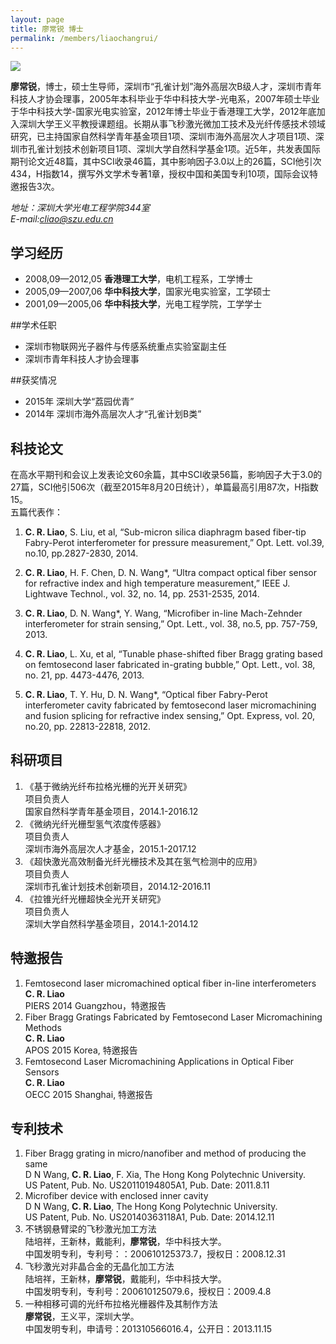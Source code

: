 ```yaml
---
layout: page
title: 廖常锐 博士
permalink: /members/liaochangrui/
---
```


<a href="{{ site.baseurl }}/members/liaochangrui/">
<img class="member-avatar" src="{{ site.baseurl }}/images/liaochangrui-92x128.jpg">
</a>

**廖常锐**，博士，硕士生导师，深圳市“孔雀计划”海外高层次B级人才，深圳市青年科技人才协会理事，2005年本科毕业于华中科技大学-光电系，2007年硕士毕业于华中科技大学-国家光电实验室，2012年博士毕业于香港理工大学，2012年底加入深圳大学王义平教授课题组。长期从事飞秒激光微加工技术及光纤传感技术领域研究，已主持国家自然科学青年基金项目1项、深圳市海外高层次人才项目1项、深圳市孔雀计划技术创新项目1项、深圳大学自然科学基金1项。近5年，共发表国际期刊论文近48篇，其中SCI收录46篇，其中影响因子3.0以上的26篇，SCI他引次434，H指数14，撰写外文学术专著1章，授权中国和美国专利10项，国际会议特邀报告3次。

*地址：深圳大学光电工程学院344室*<br/>
*E-mail:cliao@szu.edu.cn*

## 学习经历

+ 2008,09—2012,05 **香港理工大学**，电机工程系，工学博士 
+ 2005,09—2007,06 **华中科技大学**，国家光电实验室，工学硕士
+ 2001,09—2005,06 **华中科技大学**，光电工程学院，工学学士

##学术任职

+ 深圳市物联网光子器件与传感系统重点实验室副主任
+ 深圳市青年科技人才协会理事

##获奖情况
+ 2015年	深圳大学“荔园优青”
+ 2014年	深圳市海外高层次人才“孔雀计划B类”

## 科技论文
在高水平期刊和会议上发表论文60余篇，其中SCI收录56篇，影响因子大于3.0的27篇，SCI他引506次（截至2015年8月20日统计），单篇最高引用87次，H指数15。<br/>
五篇代表作：<br/>

1. **C. R. Liao**, S. Liu, et al, “Sub-micron silica diaphragm based fiber-tip Fabry-Perot interferometer for pressure measurement,” Opt. Lett. vol.39, no.10, pp.2827-2830, 2014.  <br>
2. **C. R. Liao**, H. F. Chen, D. N. Wang&#42;, “Ultra compact optical fiber sensor for refractive index and high temperature measurement,” IEEE J. Lightwave Technol., vol. 32, no. 14, pp. 2531-2535, 2014.<br>

3.  **C. R. Liao**, D. N. Wang&#42;, Y. Wang, “Microfiber in-line Mach-Zehnder interferometer for strain sensing,” Opt. Lett., vol. 38, no.5, pp. 757-759, 2013. <br>

4.  **C. R. Liao**, L. Xu, et al, “Tunable phase-shifted fiber Bragg grating based on femtosecond laser fabricated in-grating bubble,” Opt. Lett., vol. 38, no. 21, pp. 4473-4476, 2013. <br>

5.  **C. R. Liao**, T. Y. Hu, D. N. Wang&#42;, “Optical fiber Fabry-Perot interferometer cavity fabricated by femtosecond laser micromachining and fusion splicing for refractive index sensing,” Opt. Express, vol. 20, no.20, pp. 22813-22818, 2012.<br>

## 科研项目 
1. 《基于微纳光纤布拉格光栅的光开关研究》<br>
项目负责人<br>
 国家自然科学青年基金项目，2014.1-2016.12<br>
2. 《微纳光纤光栅型氢气浓度传感器》<br>
项目负责人<br>
 深圳市海外高层次人才基金，2015.1-2017.12<br>
3. 《超快激光高效制备光纤光栅技术及其在氢气检测中的应用》<br>
项目负责人<br>
 深圳市孔雀计划技术创新项目，2014.12-2016.11<br>
4. 《拉锥光纤光栅超快全光开关研究》<br>
项目负责人<br>
 深圳大学自然科学基金项目，2014.1-2014.12<br>

## 特邀报告
1. Femtosecond laser micromachined optical fiber in-line interferometers<br>
**C. R. Liao**<br>
PIERS 2014 Guangzhou，特邀报告<br>
2. Fiber Bragg Gratings Fabricated by Femtosecond Laser Micromachining 	Methods<br>
**C. R. Liao**<br>
APOS 2015 Korea, 特邀报告<br>
3. Femtosecond Laser Micromachining Applications in Optical Fiber Sensors<br> 
**C. R. Liao**<br>
OECC 2015 Shanghai, 特邀报告

## 专利技术
1. Fiber Bragg grating in micro/nanofiber and method of producing the same<br>
D N Wang, **C. R. Liao**, F. Xia, The Hong Kong Polytechnic University.<br>
US Patent, Pub. No. US20110194805A1, Pub. Date: 2011.8.11
2.	Microfiber device with enclosed inner cavity<br>
D N Wang, **C. R. Liao**, The Hong Kong Polytechnic University.<br>
US Patent, Pub. No. US20140363118A1, Pub. Date: 2014.12.11
3.  不锈钢悬臂梁的飞秒激光加工方法<br>
陆培祥，王新林，戴能利，**廖常锐**，华中科技大学。<br>
中国发明专利，专利号：：200610125373.7，授权日：2008.12.31<br>
4.	飞秒激光对非晶合金的无晶化加工方法<br>
陆培祥，王新林，**廖常锐**，戴能利，华中科技大学。<br>
中国发明专利，专利号：200610125079.6，授权日：2009.4.8<br>
5.	一种相移可调的光纤布拉格光栅器件及其制作方法<br>
**廖常锐**，王义平，深圳大学。<br>
中国发明专利，申请号：201310566016.4，公开日：2013.11.15<br>